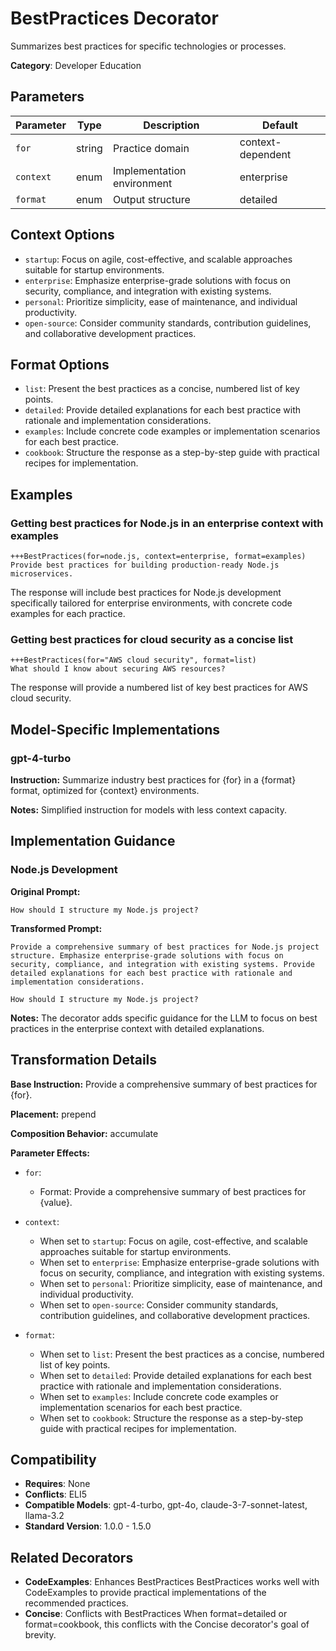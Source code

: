 # BestPractices Decorator

Summarizes best practices for specific technologies or processes.

**Category**: Developer Education

## Parameters

| Parameter | Type | Description | Default |
|-----------|------|-------------|--------|
| `for` | string | Practice domain | context-dependent |
| `context` | enum | Implementation environment | enterprise |
| `format` | enum | Output structure | detailed |

## Context Options

- `startup`: Focus on agile, cost-effective, and scalable approaches suitable for startup environments.
- `enterprise`: Emphasize enterprise-grade solutions with focus on security, compliance, and integration with existing systems.
- `personal`: Prioritize simplicity, ease of maintenance, and individual productivity.
- `open-source`: Consider community standards, contribution guidelines, and collaborative development practices.

## Format Options

- `list`: Present the best practices as a concise, numbered list of key points.
- `detailed`: Provide detailed explanations for each best practice with rationale and implementation considerations.
- `examples`: Include concrete code examples or implementation scenarios for each best practice.
- `cookbook`: Structure the response as a step-by-step guide with practical recipes for implementation.

## Examples

### Getting best practices for Node.js in an enterprise context with examples

```
+++BestPractices(for=node.js, context=enterprise, format=examples)
Provide best practices for building production-ready Node.js microservices.
```

The response will include best practices for Node.js development specifically tailored for enterprise environments, with concrete code examples for each practice.

### Getting best practices for cloud security as a concise list

```
+++BestPractices(for="AWS cloud security", format=list)
What should I know about securing AWS resources?
```

The response will provide a numbered list of key best practices for AWS cloud security.

## Model-Specific Implementations

### gpt-4-turbo

**Instruction:** Summarize industry best practices for {for} in a {format} format, optimized for {context} environments.

**Notes:** Simplified instruction for models with less context capacity.


## Implementation Guidance

### Node.js Development

**Original Prompt:**
```
How should I structure my Node.js project?
```

**Transformed Prompt:**
```
Provide a comprehensive summary of best practices for Node.js project structure. Emphasize enterprise-grade solutions with focus on security, compliance, and integration with existing systems. Provide detailed explanations for each best practice with rationale and implementation considerations.

How should I structure my Node.js project?
```

**Notes:** The decorator adds specific guidance for the LLM to focus on best practices in the enterprise context with detailed explanations.

## Transformation Details

**Base Instruction:** Provide a comprehensive summary of best practices for {for}.

**Placement:** prepend

**Composition Behavior:** accumulate

**Parameter Effects:**

- `for`:
  - Format: Provide a comprehensive summary of best practices for {value}.

- `context`:
  - When set to `startup`: Focus on agile, cost-effective, and scalable approaches suitable for startup environments.
  - When set to `enterprise`: Emphasize enterprise-grade solutions with focus on security, compliance, and integration with existing systems.
  - When set to `personal`: Prioritize simplicity, ease of maintenance, and individual productivity.
  - When set to `open-source`: Consider community standards, contribution guidelines, and collaborative development practices.

- `format`:
  - When set to `list`: Present the best practices as a concise, numbered list of key points.
  - When set to `detailed`: Provide detailed explanations for each best practice with rationale and implementation considerations.
  - When set to `examples`: Include concrete code examples or implementation scenarios for each best practice.
  - When set to `cookbook`: Structure the response as a step-by-step guide with practical recipes for implementation.

## Compatibility

- **Requires**: None
- **Conflicts**: ELI5
- **Compatible Models**: gpt-4-turbo, gpt-4o, claude-3-7-sonnet-latest, llama-3.2
- **Standard Version**: 1.0.0 - 1.5.0

## Related Decorators

- **CodeExamples**: Enhances BestPractices BestPractices works well with CodeExamples to provide practical implementations of the recommended practices.
- **Concise**: Conflicts with BestPractices When format=detailed or format=cookbook, this conflicts with the Concise decorator's goal of brevity.
